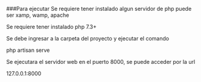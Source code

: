 ###Para ejecutar
Se requiere tener instalado algun servidor de php
puede ser xamp, wamp, apache

Se requiere tener instalado php 7.3+

Se debe ingresar a la carpeta del proyecto y ejecutar el comando

php artisan serve


Se ejecutara el servidor web en el puerto 8000, se puede acceder por la url

127.0.0.1:8000